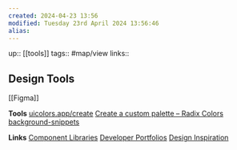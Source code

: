 ```yaml
---
created: 2024-04-23 13:56 
modified: Tuesday 23rd April 2024 13:56:46
alias: 
---
```

up::  [[tools]]
tags:: #map/view 
links::
## Design Tools

[[Figma]]

**Tools**
[uicolors.app/create](https://uicolors.app/create)
[Create a custom palette – Radix Colors](https://www.radix-ui.com/colors/custom)
[background-snippets](https://bg.ibelick.com/)

**Links**
[Component Libraries](https://raindrop.io/linvivian61/web-design-41431699/embed/search=%23component-library&theme=light)
[Developer Portfolios](https://raindrop.io/linvivian61/web-design-41431699/embed/search=%23portfolios+&theme=light&sort=-created)
[Design Inspiration](https://raindrop.io/linvivian61/web-design-41431699/embed/search=%23design-inspiration&theme=light)


